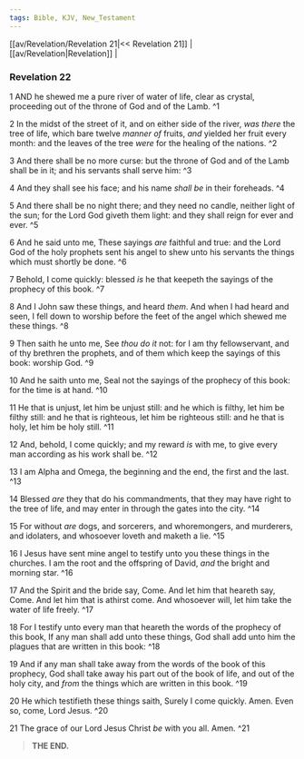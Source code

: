 ```yaml
---
tags: Bible, KJV, New_Testament
---
```


[[av/Revelation/Revelation 21|<< Revelation 21]] | [[av/Revelation|Revelation]] |

### Revelation 22

1 AND he shewed me a pure river of water of life, clear as crystal, proceeding out of the throne of God and of the Lamb. ^1

2 In the midst of the street of it, and on either side of the river, _was_ _there_ the tree of life, which bare twelve _manner_ _of_ fruits, _and_ yielded her fruit every month: and the leaves of the tree _were_ for the healing of the nations. ^2

3 And there shall be no more curse: but the throne of God and of the Lamb shall be in it; and his servants shall serve him: ^3

4 And they shall see his face; and his name _shall_ _be_ in their foreheads. ^4

5 And there shall be no night there; and they need no candle, neither light of the sun; for the Lord God giveth them light: and they shall reign for ever and ever. ^5

6 And he said unto me, These sayings _are_ faithful and true: and the Lord God of the holy prophets sent his angel to shew unto his servants the things which must shortly be done. ^6

7 Behold, I come quickly: blessed _is_ he that keepeth the sayings of the prophecy of this book. ^7

8 And I John saw these things, and heard _them_. And when I had heard and seen, I fell down to worship before the feet of the angel which shewed me these things. ^8

9 Then saith he unto me, See _thou_ _do_ _it_ not: for I am thy fellowservant, and of thy brethren the prophets, and of them which keep the sayings of this book: worship God. ^9

10 And he saith unto me, Seal not the sayings of the prophecy of this book: for the time is at hand. ^10

11 He that is unjust, let him be unjust still: and he which is filthy, let him be filthy still: and he that is righteous, let him be righteous still: and he that is holy, let him be holy still. ^11

12 And, behold, I come quickly; and my reward _is_ with me, to give every man according as his work shall be. ^12

13 I am Alpha and Omega, the beginning and the end, the first and the last. ^13

14 Blessed _are_ they that do his commandments, that they may have right to the tree of life, and may enter in through the gates into the city. ^14

15 For without _are_ dogs, and sorcerers, and whoremongers, and murderers, and idolaters, and whosoever loveth and maketh a lie. ^15

16 I Jesus have sent mine angel to testify unto you these things in the churches. I am the root and the offspring of David, _and_ the bright and morning star. ^16

17 And the Spirit and the bride say, Come. And let him that heareth say, Come. And let him that is athirst come. And whosoever will, let him take the water of life freely. ^17

18 For I testify unto every man that heareth the words of the prophecy of this book, If any man shall add unto these things, God shall add unto him the plagues that are written in this book: ^18

19 And if any man shall take away from the words of the book of this prophecy, God shall take away his part out of the book of life, and out of the holy city, and _from_ the things which are written in this book. ^19

20 He which testifieth these things saith, Surely I come quickly. Amen. Even so, come, Lord Jesus. ^20

21 The grace of our Lord Jesus Christ _be_ with you all. Amen. ^21

> **THE END.**
